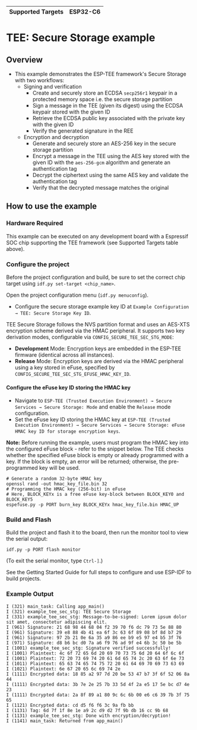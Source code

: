 | Supported Targets | ESP32-C6 |
| ----------------- | -------- |

# TEE: Secure Storage example

## Overview

- This example demonstrates the ESP-TEE framework's Secure Storage with two workflows:
  - Signing and verification
    - Create and securely store an ECDSA `secp256r1` keypair in a protected memory space i.e. the secure storage partition
    - Sign a message in the TEE (given its digest) using the ECDSA keypair stored with the given ID
    - Retrieve the ECDSA public key associated with the private key with the given ID
    - Verify the generated signature in the REE
  - Encryption and decryption
    - Generate and securely store an AES-256 key in the secure storage partition
    - Encrypt a message in the TEE using the AES key stored with the given ID with the `aes-256-gcm` algorithm and generate an authentication tag
    - Decrypt the ciphertext using the same AES key and validate the authentication tag
    - Verify that the decrypted message matches the original

## How to use the example

### Hardware Required

This example can be executed on any development board with a Espressif SOC chip supporting the TEE framework (see Supported Targets table above).

### Configure the project

Before the project configuration and build, be sure to set the correct chip target using `idf.py set-target <chip_name>`.

Open the project configuration menu (`idf.py menuconfig`).

- Configure the secure storage example key ID at `Example Configuration → TEE: Secure Storage Key ID`.

TEE Secure Storage follows the NVS partition format and uses an AES-XTS encryption scheme derived via the HMAC peripheral. It supports two key derivation modes, configurable via `CONFIG_SECURE_TEE_SEC_STG_MODE`:

  - **Development** Mode: Encryption keys are embedded in the ESP-TEE firmware (identical across all instances).
  - **Release** Mode: Encryption keys are derived via the HMAC peripheral using a key stored in eFuse, specified by `CONFIG_SECURE_TEE_SEC_STG_EFUSE_HMAC_KEY_ID`.

#### Configure the eFuse key ID storing the HMAC key

- Navigate to `ESP-TEE (Trusted Execution Environment) → Secure Services → Secure Storage: Mode` and enable the `Release` mode configuration.
- Set the eFuse key ID storing the HMAC key at `ESP-TEE (Trusted Execution Environment) → Secure Services → Secure Storage: eFuse HMAC key ID for storage encryption keys`.

**Note:** Before running the example, users must program the HMAC key into the configured eFuse block - refer to the snippet below. The TEE checks whether the specified eFuse block is empty or already programmed with a key. If the block is empty, an error will be returned; otherwise, the pre-programmed key will be used.

```shell
# Generate a random 32-byte HMAC key
openssl rand -out hmac_key_file.bin 32
# Programming the HMAC key (256-bit) in eFuse
# Here, BLOCK_KEYx is a free eFuse key-block between BLOCK_KEY0 and BLOCK_KEY5
espefuse.py -p PORT burn_key BLOCK_KEYx hmac_key_file.bin HMAC_UP
```

### Build and Flash

Build the project and flash it to the board, then run the monitor tool to view the serial output:

```
idf.py -p PORT flash monitor
```

(To exit the serial monitor, type `Ctrl-]`.)

See the Getting Started Guide for full steps to configure and use ESP-IDF to build projects.

### Example Output

```log
I (321) main_task: Calling app_main()
I (321) example_tee_sec_stg: TEE Secure Storage
I (331) example_tee_sec_stg: Message-to-be-signed: Lorem ipsum dolor sit amet, consectetur adipiscing elit.
I (961) Signature: 21 68 98 44 68 04 f2 39 70 f6 dc 79 73 5e 88 80
I (961) Signature: 39 e8 88 4b 41 ea 6f 3c 63 6f 89 08 bf 8d b7 29
I (961) Signature: 97 2b 21 0e 6a 35 a9 86 ee b9 e5 97 e4 b5 3f 76
I (971) Signature: d8 b6 bc d0 7a a6 f9 76 ad 9f e4 6b 3c 50 be 5b
I (1001) example_tee_sec_stg: Signature verified successfully!
I (1001) Plaintext: 4c 6f 72 65 6d 20 69 70 73 75 6d 20 64 6f 6c 6f
I (1001) Plaintext: 72 20 73 69 74 20 61 6d 65 74 2c 20 63 6f 6e 73
I (1011) Plaintext: 65 63 74 65 74 75 72 20 61 64 69 70 69 73 63 69
I (1021) Plaintext: 6e 67 20 65 6c 69 74 2e
I (1111) Encrypted data: 18 85 a2 97 7d 20 be 53 47 b7 3f 6f 52 06 8a 44
I (1111) Encrypted data: 3b 7e 2e 25 7b 33 5d 4f 2a e5 17 5e bc d7 4e 23
I (1111) Encrypted data: 2a 8f 89 a1 80 9c 6c 6b 00 e6 c6 39 7b 3f 75 65
I (1121) Encrypted data: cd d5 f6 f6 3c 9a fb bb
I (1131) Tag: 6d 7f 1f 8e 1e a9 2c d9 d2 7f 9b db 16 cc 9b 68
I (1131) example_tee_sec_stg: Done with encryption/decryption!
I (1141) main_task: Returned from app_main()
```
